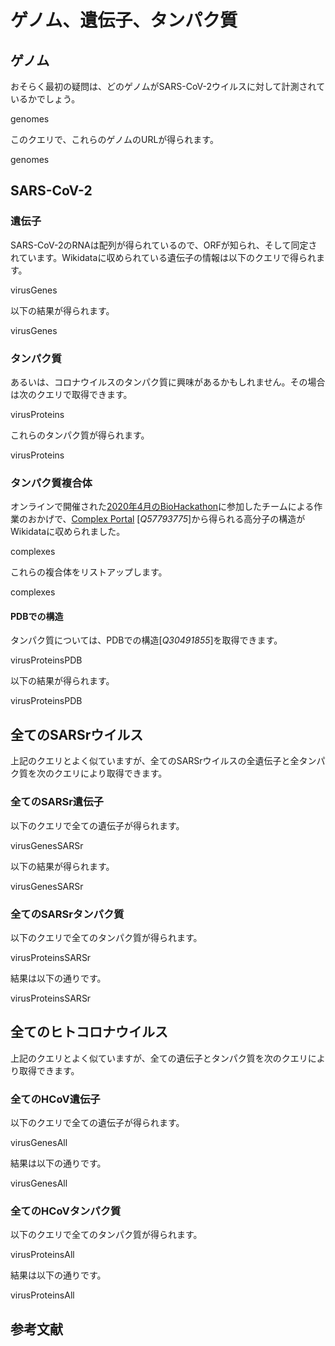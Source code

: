 # ゲノム、遺伝子、タンパク質

## ゲノム

おそらく最初の疑問は、どの<topic>ゲノム</topic>がSARS-CoV-2ウイルスに対して計測されているかでしょう。

<sparql>genomes</sparql>

このクエリで、これらのゲノムのURLが得られます。

<out>genomes</out>

## SARS-CoV-2

### 遺伝子

SARS-CoV-2の<topic>RNA</topic>は配列が得られているので、<topic>ORF</topic>が知られ、そして同定されています。Wikidataに収められている<topic>遺伝子</topic>の情報は以下のクエリで得られます。

<sparql>virusGenes</sparql>

以下の結果が得られます。

<out>virusGenes</out>

### タンパク質

あるいは、コロナウイルスの<topic>タンパク質</topic>に興味があるかもしれません。その場合は次のクエリで取得できます。

<sparql>virusProteins</sparql>

これらのタンパク質が得られます。

<out>virusProteins</out>

### タンパク質複合体

オンラインで開催された[2020年4月のBioHackathon](https://github.com/virtual-biohackathons/covid-19-bh20)に参加したチームによる作業のおかげで、[Complex Portal](https://www.ebi.ac.uk/complexportal/) [<cite>Q57793775</cite>]から得られる高分子の構造がWikidataに収められました。

<sparql>complexes</sparql>

これらの複合体をリストアップします。

<out>complexes</out>

#### PDBでの構造

タンパク質については、<topic>PDBでの構造</topic>[<cite>Q30491855</cite>]を取得できます。

<sparql>virusProteinsPDB</sparql>

以下の結果が得られます。

<out>virusProteinsPDB</out>

## 全てのSARSrウイルス

上記のクエリとよく似ていますが、全てのSARSrウイルスの全遺伝子と全タンパク質を次のクエリにより取得できます。

### 全てのSARSr遺伝子

以下のクエリで全ての遺伝子が得られます。

<sparql>virusGenesSARSr</sparql>

以下の結果が得られます。

<out>virusGenesSARSr</out>

### 全てのSARSrタンパク質

以下のクエリで全てのタンパク質が得られます。

<sparql>virusProteinsSARSr</sparql>

結果は以下の通りです。

<out>virusProteinsSARSr</out>

## 全てのヒトコロナウイルス

上記のクエリとよく似ていますが、全ての遺伝子とタンパク質を次のクエリにより取得できます。

### 全てのHCoV遺伝子

以下のクエリで全ての遺伝子が得られます。

<sparql>virusGenesAll</sparql>

結果は以下の通りです。

<out>virusGenesAll</out>

### 全てのHCoVタンパク質

以下のクエリで全てのタンパク質が得られます。

<sparql>virusProteinsAll</sparql>

結果は以下の通りです。

<out>virusProteinsAll</out>

## 参考文献

<references/>

